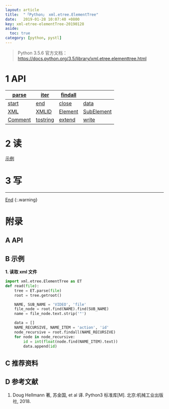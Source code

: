 ```yaml
---
layout: article
title:  "「Python」 xml.etree.ElementTree"
date:   2019-01-28 10:07:40 +0800
key: xml-etree-elementTree-20190128
aside:
  toc: true
category: [python, pystl]
---
```

<span id='head'></span>  

> Python 3.5.6 官方文档：<https://docs.python.org/3.5/library/xml.etree.elementtree.html>  

# 1 API

| [parse]() | [iter]() | [findall]() | []() |
| --- | --- | --- | --- |
| [start]() | [end]() | [close]() | [data]() |
| [XML]() | [XMLID]() | [Element]() | [SubElement]() |
| [Comment]() | [tostring]() | [extend]() | [write]() |


# 2 读
[示例](#read)



# 3 写


-------------------  
[End](#head)
{:.warning}  

# 附录
## A API


## B 示例
<span id='read'>**1. 读取 xml 文件**</span>
```python
import xml.etree.ElementTree as ET
def read(file):
    tree = ET.parse(file)
    root = tree.getroot()

    NAME, SUB_NAME = 'VIDEO', 'file'
    file_node = root.find(NAME).find(SUB_NAME)
    name = file_node.text.strip('"')

    data = []
    NAME_RECURSIVE, NAME_ITEM = 'action', 'id'
    node_recursive = root.findall(NAME_RECURSIVE)
    for node in node_recursive:
        id = int(float(node.find(NAME_ITEM).text))
        data.append(id)
```

## C 推荐资料


## D 参考文献
1. Doug Hellmann 著, 苏金国, et al 译. Python3 标准库[M]. 北京:机械工业出版社, 2018.
